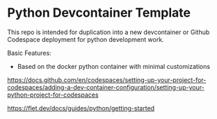 # Python Devcontainer Template

This repo is intended for duplication into a new devcontainer or Github Codespace deployment for python development work.  

Basic Features:

* Based on the docker python container with minimal customizations


https://docs.github.com/en/codespaces/setting-up-your-project-for-codespaces/adding-a-dev-container-configuration/setting-up-your-python-project-for-codespaces

https://flet.dev/docs/guides/python/getting-started


